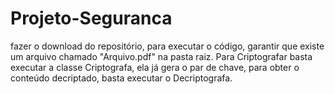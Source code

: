 # Projeto-Seguranca

fazer o download do repositório, para executar o código, garantir que existe um arquivo chamado "Arquivo.pdf" na pasta raiz. Para Criptografar basta executar a classe Criptografa, ela já gera o par de chave, para obter o conteúdo decriptado, basta executar o Decriptografa.
